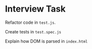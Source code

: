 # Interview Task

Refactor code in `test.js`.

Create tests in `test.spec.js`

Explain how DOM is parsed in `index.html`
